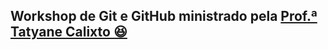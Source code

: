 ## Workshop de Git e GitHub ministrado pela [Prof.ª Tatyane Calixto 😆](https://github.com/tatycalixto)
